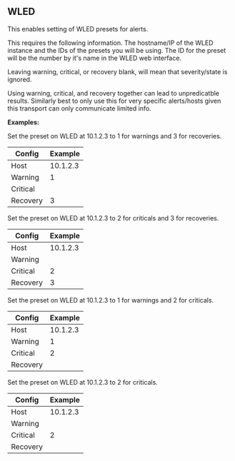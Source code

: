 ## WLED

This enables setting of WLED presets for alerts.

This requires the following information. The hostname/IP of the WLED instance and the IDs
of the presets you will be using. The ID for the preset will be the number by it's name in
the WLED web interface.

Leaving warning, critical, or recovery blank, will mean that severity/state is ignored.

Using warning, critical, and recovery together can lead to unpredicatble
results. Similarly best to only use this for very specific alerts/hosts given this
transport can only communicate limited info.

**Examples:**

Set the preset on WLED at 10.1.2.3 to 1 for warnings and 3 for recoveries.

| Config   | Example  |
|----------|----------|
| Host     | 10.1.2.3 |
| Warning  | 1        |
| Critical |          |
| Recovery | 3        |

Set the preset on WLED at 10.1.2.3 to 2 for criticals and 3 for recoveries.

| Config   | Example  |
|----------|----------|
| Host     | 10.1.2.3 |
| Warning  |          |
| Critical | 2        |
| Recovery | 3        |

Set the preset on WLED at 10.1.2.3 to 1 for warnings and 2 for criticals.

| Config   | Example  |
|----------|----------|
| Host     | 10.1.2.3 |
| Warning  | 1        |
| Critical | 2        |
| Recovery |          |

Set the preset on WLED at 10.1.2.3 to 2 for criticals.

| Config   | Example  |
|----------|----------|
| Host     | 10.1.2.3 |
| Warning  |          |
| Critical | 2        |
| Recovery |          |
